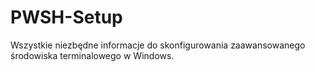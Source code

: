 # PWSH-Setup
Wszystkie niezbędne informacje do skonfigurowania zaawansowanego środowiska terminalowego w Windows.
